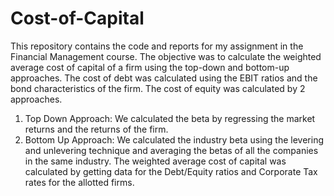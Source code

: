# Cost-of-Capital
This repository contains the code and reports for my assignment in the Financial Management course. The objective was to calculate the weighted average cost of capital of a firm using the top-down and bottom-up approaches.
The cost of debt was calculated using the EBIT ratios and the bond characteristics of the firm. The cost of equity was calculated by 2 approaches.
1. Top Down Approach: We calculated the beta by regressing the market returns and the returns of the firm.
2. Bottom Up Approach: We calculated the industry beta using the levering and unlevering technique and averaging the betas of all the companies in the same industry.
The weighted average cost of capital was calculated by getting data for the Debt/Equity ratios and Corporate Tax rates for the allotted firms.
